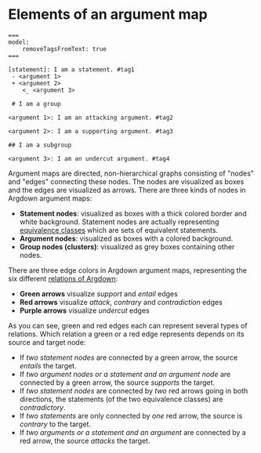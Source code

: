# Elements of an argument map

```argdown-map
===
model:
    removeTagsFromText: true
===

[statement]: I am a statement. #tag1
 - <argument 1>
 + <argument 2>
    <_ <argument 3>

 # I am a group

<argument 1>: I am an attacking argument. #tag2

<argument 2>: I am a supporting argument. #tag3

## I am a subgroup

<argument 3>: I am an undercut argument. #tag4
```

Argument maps are directed, non-hierarchical graphs consisting of "nodes" and "edges" connecting these nodes. The nodes are visualized as boxes and the edges are visualized as arrows. There are three kinds of nodes in Argdown argument maps:

- **Statement nodes**: visualized as boxes with a thick colored border and white background. Statement nodes are actually representing [equivalence classes](/syntax/#equivalence-classes) which are sets of equivalent statements.
- **Argument nodes**: visualized as boxes with a colored background.
- **Group nodes (clusters)**: visualized as grey boxes containing other nodes.

There are three edge colors in Argdown argument maps, representing the six different [relations of Argdown](/syntax/#relations):

- **Green arrows** visualize _support_ and _entail_ edges
- **Red arrows** visualize _attack_, _contrary_ and _contradiction_ edges
- **Purple arrows** visualize _undercut_ edges

As you can see, green and red edges each can represent several types of relations. Which relation a green or a red edge represents depends on its source and target node:

- If _two statement nodes_ are connected by a green arrow, the source _entails_ the target.
- If _two argument nodes or a statement and an argument node_ are connected by a green arrow, the source _supports_ the target.
- If _two statement nodes_ are connected by _two_ red arrows going in both directions, the statements (of the two equivalence classes) are _contradictory_.
- If _two statements_ are only connected by _one_ red arrow, the source is _contrary_ to the target.
- If _two arguments or a statement and an argument_ are connected by a red arrow, the source _attacks_ the target.
